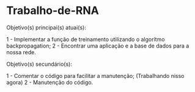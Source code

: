 # Trabalho-de-RNA

Objetivo(s) principai(s) atuai(s):

1 - Implementar a função de treinamento utilizando o algorítmo backpropagation;
2 - Encontrar uma aplicação e a base de dados para a nossa rede.

Objetivo(s) secundário(s):

1 - Comentar o código para facilitar a manutenção; (Trabalhando nisso agora)
2 - Manutenção do código.

